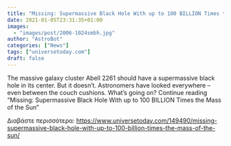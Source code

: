 ```yaml
---
title: "Missing: Supermassive Black Hole With up to 100 BILLION Times the Mass of the Sun"
date: 2021-01-05T23:31:35+01:00
images:
  - "images/post/2006-1024smbh.jpg"
author: "AstroBot"
categories: ["News"]
tags: ["universetoday.com"]
draft: false
---
```


The massive galaxy cluster Abell 2261 should have a supermassive black hole in its center. But it doesn’t. Astronomers have looked everywhere – even between the couch cushions. What’s going on? Continue reading “Missing: Supermassive Black Hole With up to 100 BILLION Times the Mass of the Sun” 

Διαβάστε περισσότερα: https://www.universetoday.com/149490/missing-supermassive-black-hole-with-up-to-100-billion-times-the-mass-of-the-sun/
